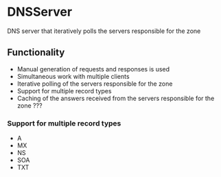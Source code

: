 # DNSServer
DNS server that iteratively polls the servers responsible for the zone


## Functionality
- Manual generation of requests and responses is used
- Simultaneous work with multiple clients
- Iterative polling of the servers responsible for the zone
- Support for multiple record types
- Caching of the answers received from the servers responsible for the zone ???


### Support for multiple record types
- A
- MX
- NS
- SOA
- TXT